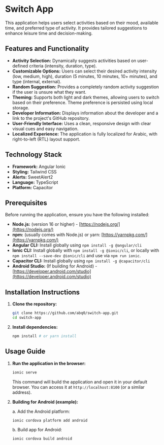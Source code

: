 # Switch App

This application helps users select activities based on their mood, available time, and preferred type of activity.  It provides tailored suggestions to enhance leisure time and decision-making.

## Features and Functionality

-   **Activity Selection:** Dynamically suggests activities based on user-defined criteria (intensity, duration, type).
-   **Customizable Options:** Users can select their desired activity intensity (low, medium, high), duration (5 minutes, 10 minutes, 10+ minutes), and type (internal, external).
-   **Random Suggestion:** Provides a completely random activity suggestion if the user is unsure what they want.
-   **Theming:**  Supports both light and dark themes, allowing users to switch based on their preference.  Theme preference is persisted using local storage.
-   **Developer Information:** Displays information about the developer and a link to the project's GitHub repository.
-   **User-Friendly Interface:** Uses a clean, responsive design with clear visual cues and easy navigation.
-   **Localized Experience:**  The application is fully localized for Arabic, with right-to-left (RTL) layout support.

## Technology Stack

-   **Framework:** Angular Ionic
-   **Styling:** Tailwind CSS
-   **Alerts:** SweetAlert2
-   **Language:** TypeScript
-   **Platform:** Capacitor

## Prerequisites

Before running the application, ensure you have the following installed:

-   **Node.js:** (version 16 or higher) - [https://nodejs.org/](https://nodejs.org/)
-   **npm:** (usually comes with Node.js) or yarn:  [https://yarnpkg.com/](https://yarnpkg.com/)
-   **Angular CLI:**  Install globally using `npm install -g @angular/cli`
-   **Ionic CLI:** Install globally with `npm install -g @ionic/cli`, or locally with `npm install --save-dev @ionic/cli` and use via `npm run ionic`.
-   **Capacitor CLI:** Install globally using `npm install -g @capacitor/cli`
-   **Android Studio:** (If building for Android) - [https://developer.android.com/studio](https://developer.android.com/studio)

## Installation Instructions

1.  **Clone the repository:**

    ```bash
    git clone https://github.com/abq0/switch-app.git
    cd switch-app
    ```

2.  **Install dependencies:**

    ```bash
    npm install # or yarn install
    ```

## Usage Guide

1.  **Run the application in the browser:**

    ```bash
    ionic serve
    ```

    This command will build the application and open it in your default browser.  You can access it at `http://localhost:8100` (or a similar address).

2.  **Building for Android (example):**

    a.  Add the Android platform:

     ```bash
    ionic cordova platform add android
    ```

     b.  Build app for Android:  
     ```bash
    ionic cordova build android
    ```
